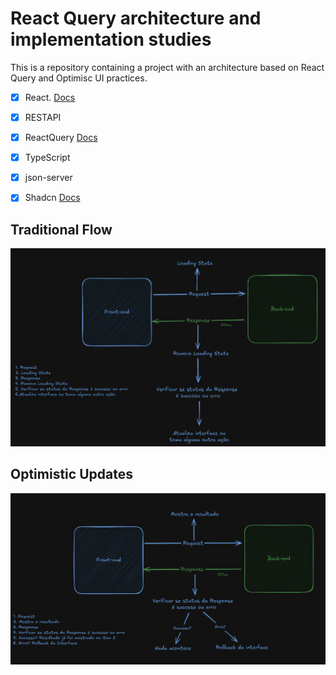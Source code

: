 
# React Query architecture and implementation studies

This is a repository containing a project with an architecture based on React Query and Optimisc UI ​​practices.

- [x] React. [Docs](https://react.dev/)
- [x] RESTAPI
- [x] ReactQuery [Docs](https://tanstack.com/query/latest/docs/framework/react/overview)
- [x] TypeScript
- [x] json-server
- [x] Shadcn [Docs](https://ui.shadcn.com/)


## Traditional Flow
![Alt text](./public/traditional-flow.png)

## Optimistic Updates
![Alt text](./public/optimistic-update.png)
